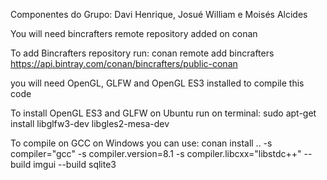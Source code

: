 Componentes do Grupo: Davi Henrique, Josué William e Moisés Alcides


You will need bincrafters remote repository added on conan


To add Bincrafters repository run:
conan remote add bincrafters https://api.bintray.com/conan/bincrafters/public-conan


you will need OpenGL, GLFW and OpenGL ES3 installed to compile this code


To install OpenGL ES3 and GLFW on Ubuntu run on terminal:
sudo apt-get install libglfw3-dev libgles2-mesa-dev


To compile on GCC on Windows you can use:
conan install .. -s compiler="gcc" -s compiler.version=8.1 -s compiler.libcxx="libstdc++" --build imgui --build sqlite3